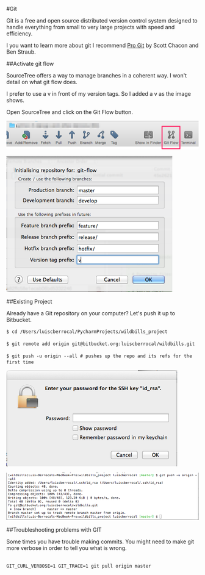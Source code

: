 #Git

Git is a free and open source distributed version control system designed to handle everything from small to very large projects with speed and efficiency.

I you want to learn more about git I recommend [Pro Git](https://git-scm.com/book/en/v2) by Scott Chacon and Ben Straub.

##Activate git flow

SourceTree offers a way to manage branches in a coherent way. I won't detail on what git flow does.

I prefer to use a v in front of my version tags. So I added a v as the image shows.

Open SourceTree and click on the Git Flow button.

![Activate git flow 1](./images/git-flow_1.png "Activate git flow 1")

![Activate git flow 2](./images/image054.png "Activate git flow 2")

##Existing Project

Already have a Git repository on your computer? Let's push it up to Bitbucket.

```
$ cd /Users/luiscberrocal/PycharmProjects/wildbills_project

$ git remote add origin git@bitbucket.org:luiscberrocal/wildbills.git

$ git push -u origin --all # pushes up the repo and its refs for the first time
```

![Existing Project 1](./images/image055.png "Existing Project 1")

![Existing Project 2](./images/image056.png "Existing Project 2")


##Troubleshooting problems with GIT

Some times you have trouble making commits. You might need to make git more verbose in order to tell you what is wrong.

```

GIT_CURL_VERBOSE=1 GIT_TRACE=1 git pull origin master

```